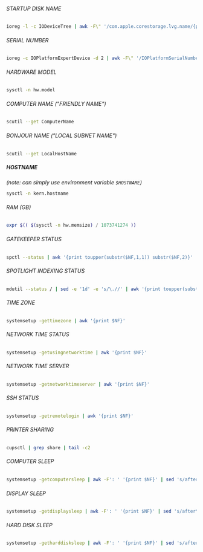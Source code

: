 
###### STARTUP DISK NAME
```bash
ioreg -l -c IODeviceTree | awk -F\" '/com.apple.corestorage.lvg.name/{print $(NF-1)}'
```
###### SERIAL NUMBER
```bash
ioreg -c IOPlatformExpertDevice -d 2 | awk -F\" '/IOPlatformSerialNumber/{print $(NF-1)}'
```
###### HARDWARE MODEL
```bash
sysctl -n hw.model
```
###### COMPUTER NAME ("FRIENDLY NAME")
```bash
scutil --get ComputerName
```
###### BONJOUR NAME ("LOCAL SUBNET NAME")
```bash
scutil --get LocalHostName
```
##### HOSTNAME
*(note: can simply use environment variable `$HOSTNAME`)*
```bash
sysctl -n kern.hostname
```
###### RAM (GB)
```bash
expr $(( $(sysctl -n hw.memsize) / 1073741274 ))
```
###### GATEKEEPER STATUS
```bash
spctl --status | awk '{print toupper(substr($NF,1,1)) substr($NF,2)}'
```
###### SPOTLIGHT INDEXING STATUS
```bash
mdutil --status / | sed -e '1d' -e 's/\.//' | awk '{print toupper(substr($NF,1,1)) substr($NF,2)}'
```
###### TIME ZONE
```bash
systemsetup -gettimezone | awk '{print $NF}'
```
###### NETWORK TIME STATUS
```bash
systemsetup -getusingnetworktime | awk '{print $NF}'
```
###### NETWORK TIME SERVER
```bash
systemsetup -getnetworktimeserver | awk '{print $NF}'
```
###### SSH STATUS
```bash
systemsetup -getremotelogin | awk '{print $NF}'
```
###### PRINTER SHARING
```bash
cupsctl | grep share | tail -c2
```
###### COMPUTER SLEEP
```bash
systemsetup -getcomputersleep | awk -F': ' '{print $NF}' | sed 's/after\ //'
```
###### DISPLAY SLEEP
```bash
systemsetup -getdisplaysleep | awk -F': ' '{print $NF}' | sed 's/after\ //'
```
###### HARD DISK SLEEP
```bash
systemsetup -getharddisksleep | awk -F': ' '{print $NF}' | sed 's/after\ //'
```
